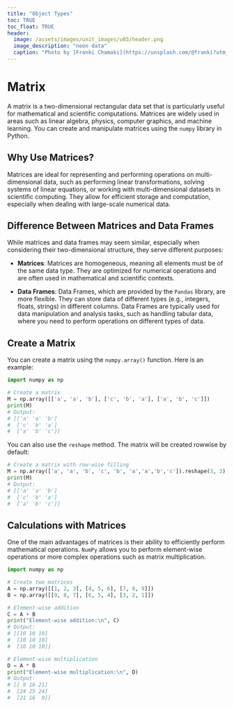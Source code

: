 ```yaml
---
title: "Object Types"
toc: TRUE
toc_float: TRUE
header:
  image: /assets/images/unit_images/u03/header.png
  image_description: "neon data"
  caption: "Photo by [Franki Chamaki](https://unsplash.com/@franki?utm_source=unsplash&amp;utm_medium=referral&amp;utm_content=creditCopyText) [from unsplash](https://unsplash.com/s/photos/data?utm_source=unsplash&amp;utm_medium=referral&amp;utm_content=creditCopyText)"
---
```


<!--more-->

# Matrix
A matrix is a two-dimensional rectangular data set that is particularly useful for mathematical and scientific computations. Matrices are widely used in areas such as linear algebra, physics, computer graphics, and machine learning. You can create and manipulate matrices using the `numpy` library in Python.

## Why Use Matrices?
Matrices are ideal for representing and performing operations on multi-dimensional data, such as performing linear transformations, solving systems of linear equations, or working with multi-dimensional datasets in scientific computing. They allow for efficient storage and computation, especially when dealing with large-scale numerical data.

## Difference Between Matrices and Data Frames
While matrices and data frames may seem similar, especially when considering their two-dimensional structure, they serve different purposes:

- **Matrices**: Matrices are homogeneous, meaning all elements must be of the same data type. They are optimized for numerical operations and are often used in mathematical and scientific contexts.

- **Data Frames**: Data Frames, which are provided by the `Pandas` library, are more flexible. They can store data of different types (e.g., integers, floats, strings) in different columns. Data Frames are typically used for data manipulation and analysis tasks, such as handling tabular data, where you need to perform operations on different types of data.

## Create a Matrix
You can create a matrix using the `numpy.array()` function. Here is an example:
```python
import numpy as np

# Create a matrix
M = np.array([['a', 'a', 'b'], ['c', 'b', 'a'], ['a', 'b', 'c']])
print(M)
# Output:
# [['a' 'a' 'b']
#  ['c' 'b' 'a']
#  ['a' 'b' 'c']]
```

You can also use the `reshape` method. The matrix will be created rowwise by default:
```python
# Create a matrix with row-wise filling
M = np.array(['a', 'a', 'b', 'c', 'b', 'a','a','b','c']).reshape(3, 3)
print(M)
# Output:
# [['a' 'a' 'b']
#  ['c' 'b' 'a']
#  ['a' 'b' 'c']]
```

## Calculations with Matrices
One of the main advantages of matrices is their ability to efficiently perform mathematical operations. `NumPy` allows you to perform element-wise operations or more complex operations such as matrix multiplication.
```python
import numpy as np

# Create two matrices
A = np.array([[1, 2, 3], [4, 5, 6], [7, 8, 9]])
B = np.array([[9, 8, 7], [6, 5, 4], [3, 2, 1]])

# Element-wise addition
C = A + B
print("Element-wise addition:\n", C)
# Output:
# [[10 10 10]
#  [10 10 10]
#  [10 10 10]]

# Element-wise multiplication
D = A * B
print("Element-wise multiplication:\n", D)
# Output:
# [[ 9 16 21]
#  [24 25 24]
#  [21 16  9]]
```